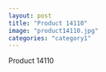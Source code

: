 ```yaml
---
layout: post
title: "Product 14110"
image: "product14110.jpg"
categories: "category1"
---
```

Product 14110
